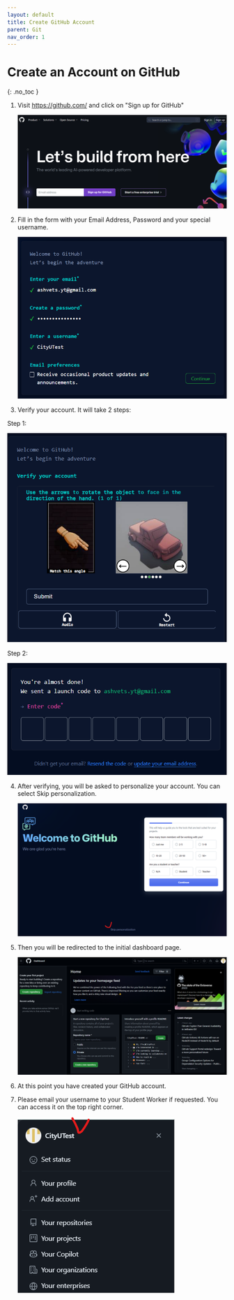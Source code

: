 ```yaml
---
layout: default
title: Create GitHub Account
parent: Git
nav_order: 1
---
```


# Create an Account on GitHub
{: .no_toc }

 1. Visit <https://github.com/> and click on "Sign up for GitHub"

    ![github_homepage](/assets/images/git/github_account/github_homepage.png)

 2. Fill in the form with your Email Address, Password and your special username.

    ![registration_process](/assets/images/git/github_account/registration_process.png)
    
 3. Verify your account. It will take 2 steps:
    
   Step 1:
   
   ![registration_process_step2](/assets/images/git/github_account/registration_process_step2.png)
    
   Step 2:
   
   ![registration_process_step3](/assets/images/git/github_account/registration_process_step3.png)

 4. After verifying, you will be asked to personalize your account. You can select Skip personalization.
    
    ![github_welcome_page](/assets/images/git/github_account/github_welcome_page.png)

 5. Then you will be redirected to the initial dashboard page.

    ![initial_dashboard_page](/assets/images/git/github_account/initial_dashboard_page.png)

 6. At this point you have created your GitHub account.

 7. Please email your username to your Student Worker if requested. You can access it on the top right corner.
    
    ![account_dropdown_box](/assets/images/git/github_account/account_dropdown_box.png)

